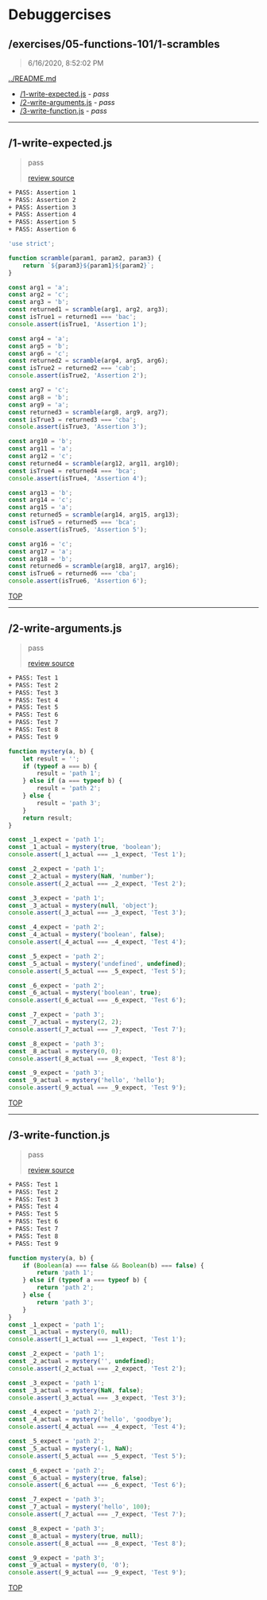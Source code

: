 # Debuggercises 

## /exercises/05-functions-101/1-scrambles 

> 6/16/2020, 8:52:02 PM 

[../README.md](../README.md)

- [/1-write-expected.js](#1-write-expectedjs) - _pass_ 
- [/2-write-arguments.js](#2-write-argumentsjs) - _pass_ 
- [/3-write-function.js](#3-write-functionjs) - _pass_ 

---

## /1-write-expected.js 

> pass 
>
> [review source](../../../exercises/05-functions-101/1-scrambles/1-write-expected.js)

```txt
+ PASS: Assertion 1
+ PASS: Assertion 2
+ PASS: Assertion 3
+ PASS: Assertion 4
+ PASS: Assertion 5
+ PASS: Assertion 6
```

```js
'use strict';

function scramble(param1, param2, param3) {
	return `${param3}${param1}${param2}`;
}

const arg1 = 'a';
const arg2 = 'c';
const arg3 = 'b';
const returned1 = scramble(arg1, arg2, arg3);
const isTrue1 = returned1 === 'bac';
console.assert(isTrue1, 'Assertion 1');

const arg4 = 'a';
const arg5 = 'b';
const arg6 = 'c';
const returned2 = scramble(arg4, arg5, arg6);
const isTrue2 = returned2 === 'cab';
console.assert(isTrue2, 'Assertion 2');

const arg7 = 'c';
const arg8 = 'b';
const arg9 = 'a';
const returned3 = scramble(arg8, arg9, arg7);
const isTrue3 = returned3 === 'cba';
console.assert(isTrue3, 'Assertion 3');

const arg10 = 'b';
const arg11 = 'a';
const arg12 = 'c';
const returned4 = scramble(arg12, arg11, arg10);
const isTrue4 = returned4 === 'bca';
console.assert(isTrue4, 'Assertion 4');

const arg13 = 'b';
const arg14 = 'c';
const arg15 = 'a';
const returned5 = scramble(arg14, arg15, arg13);
const isTrue5 = returned5 === 'bca';
console.assert(isTrue5, 'Assertion 5');

const arg16 = 'c';
const arg17 = 'a';
const arg18 = 'b';
const returned6 = scramble(arg18, arg17, arg16);
const isTrue6 = returned6 === 'cba';
console.assert(isTrue6, 'Assertion 6');

```

[TOP](#debuggercises)

---

## /2-write-arguments.js 

> pass 
>
> [review source](../../../exercises/05-functions-101/1-scrambles/2-write-arguments.js)

```txt
+ PASS: Test 1
+ PASS: Test 2
+ PASS: Test 3
+ PASS: Test 4
+ PASS: Test 5
+ PASS: Test 6
+ PASS: Test 7
+ PASS: Test 8
+ PASS: Test 9
```

```js
function mystery(a, b) {
	let result = '';
	if (typeof a === b) {
		result = 'path 1';
	} else if (a === typeof b) {
		result = 'path 2';
	} else {
		result = 'path 3';
	}
	return result;
}

const _1_expect = 'path 1';
const _1_actual = mystery(true, 'boolean');
console.assert(_1_actual === _1_expect, 'Test 1');

const _2_expect = 'path 1';
const _2_actual = mystery(NaN, 'number');
console.assert(_2_actual === _2_expect, 'Test 2');

const _3_expect = 'path 1';
const _3_actual = mystery(null, 'object');
console.assert(_3_actual === _3_expect, 'Test 3');

const _4_expect = 'path 2';
const _4_actual = mystery('boolean', false);
console.assert(_4_actual === _4_expect, 'Test 4');

const _5_expect = 'path 2';
const _5_actual = mystery('undefined', undefined);
console.assert(_5_actual === _5_expect, 'Test 5');

const _6_expect = 'path 2';
const _6_actual = mystery('boolean', true);
console.assert(_6_actual === _6_expect, 'Test 6');

const _7_expect = 'path 3';
const _7_actual = mystery(2, 2);
console.assert(_7_actual === _7_expect, 'Test 7');

const _8_expect = 'path 3';
const _8_actual = mystery(0, 0);
console.assert(_8_actual === _8_expect, 'Test 8');

const _9_expect = 'path 3';
const _9_actual = mystery('hello', 'hello');
console.assert(_9_actual === _9_expect, 'Test 9');

```

[TOP](#debuggercises)

---

## /3-write-function.js 

> pass 
>
> [review source](../../../exercises/05-functions-101/1-scrambles/3-write-function.js)

```txt
+ PASS: Test 1
+ PASS: Test 2
+ PASS: Test 3
+ PASS: Test 4
+ PASS: Test 5
+ PASS: Test 6
+ PASS: Test 7
+ PASS: Test 8
+ PASS: Test 9
```

```js
function mystery(a, b) {
	if (Boolean(a) === false && Boolean(b) === false) {
		return 'path 1';
	} else if (typeof a === typeof b) {
		return 'path 2';
	} else {
		return 'path 3';
	}
}
const _1_expect = 'path 1';
const _1_actual = mystery(0, null);
console.assert(_1_actual === _1_expect, 'Test 1');

const _2_expect = 'path 1';
const _2_actual = mystery('', undefined);
console.assert(_2_actual === _2_expect, 'Test 2');

const _3_expect = 'path 1';
const _3_actual = mystery(NaN, false);
console.assert(_3_actual === _3_expect, 'Test 3');

const _4_expect = 'path 2';
const _4_actual = mystery('hello', 'goodbye');
console.assert(_4_actual === _4_expect, 'Test 4');

const _5_expect = 'path 2';
const _5_actual = mystery(-1, NaN);
console.assert(_5_actual === _5_expect, 'Test 5');

const _6_expect = 'path 2';
const _6_actual = mystery(true, false);
console.assert(_6_actual === _6_expect, 'Test 6');

const _7_expect = 'path 3';
const _7_actual = mystery('hello', 100);
console.assert(_7_actual === _7_expect, 'Test 7');

const _8_expect = 'path 3';
const _8_actual = mystery(true, null);
console.assert(_8_actual === _8_expect, 'Test 8');

const _9_expect = 'path 3';
const _9_actual = mystery(0, '0');
console.assert(_9_actual === _9_expect, 'Test 9');

```

[TOP](#debuggercises)

